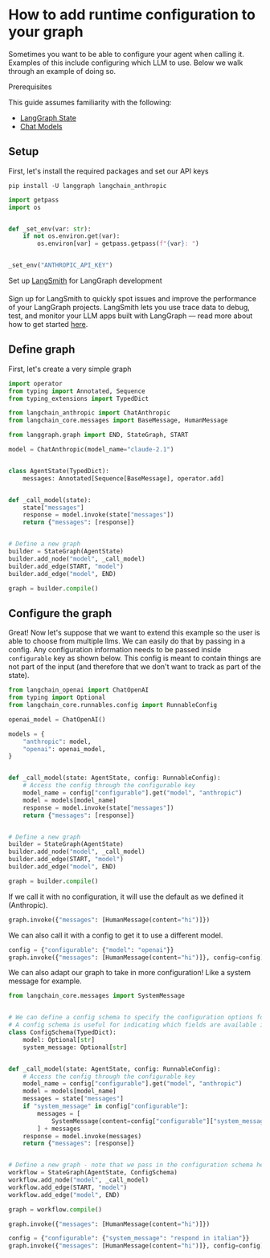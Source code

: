 # How to add runtime configuration to your graph

Sometimes you want to be able to configure your agent when calling it. 
Examples of this include configuring which LLM to use.
Below we walk through an example of doing so.

<div class="admonition tip">
    <p class="admonition-title">Prerequisites</p>
    <p>
        This guide assumes familiarity with the following:
        <ul>
            <li>
                <a href="https://langchain-ai.github.io/langgraph/concepts/low_level/#state">
                    LangGraph State
                </a>
            </li>
            <li>
                <a href="https://python.langchain.com/docs/concepts/#chat-models/">
                    Chat Models
                </a>
            </li>
        </ul>
    </p>
</div> 


## Setup

First, let's install the required packages and set our API keys


```shell
pip install -U langgraph langchain_anthropic
```


```python exec="on" source="above" session="1" result="ansi"
import getpass
import os


def _set_env(var: str):
    if not os.environ.get(var):
        os.environ[var] = getpass.getpass(f"{var}: ")


_set_env("ANTHROPIC_API_KEY")
```

<div class="admonition tip">
    <p class="admonition-title">Set up <a href="https://smith.langchain.com">LangSmith</a> for LangGraph development</p>
    <p style="padding-top: 5px;">
        Sign up for LangSmith to quickly spot issues and improve the performance of your LangGraph projects. LangSmith lets you use trace data to debug, test, and monitor your LLM apps built with LangGraph — read more about how to get started <a href="https://docs.smith.langchain.com">here</a>. 
    </p>
</div>

## Define graph

First, let's create a very simple graph


```python exec="on" source="above" session="1"
import operator
from typing import Annotated, Sequence
from typing_extensions import TypedDict

from langchain_anthropic import ChatAnthropic
from langchain_core.messages import BaseMessage, HumanMessage

from langgraph.graph import END, StateGraph, START

model = ChatAnthropic(model_name="claude-2.1")


class AgentState(TypedDict):
    messages: Annotated[Sequence[BaseMessage], operator.add]


def _call_model(state):
    state["messages"]
    response = model.invoke(state["messages"])
    return {"messages": [response]}


# Define a new graph
builder = StateGraph(AgentState)
builder.add_node("model", _call_model)
builder.add_edge(START, "model")
builder.add_edge("model", END)

graph = builder.compile()
```

## Configure the graph

Great! Now let's suppose that we want to extend this example so the user is able to choose from multiple llms.
We can easily do that by passing in a config. Any configuration information needs to be passed inside `configurable` key as shown below.
This config is meant to contain things are not part of the input (and therefore that we don't want to track as part of the state).


```python exec="on" source="above" session="1"
from langchain_openai import ChatOpenAI
from typing import Optional
from langchain_core.runnables.config import RunnableConfig

openai_model = ChatOpenAI()

models = {
    "anthropic": model,
    "openai": openai_model,
}


def _call_model(state: AgentState, config: RunnableConfig):
    # Access the config through the configurable key
    model_name = config["configurable"].get("model", "anthropic")
    model = models[model_name]
    response = model.invoke(state["messages"])
    return {"messages": [response]}


# Define a new graph
builder = StateGraph(AgentState)
builder.add_node("model", _call_model)
builder.add_edge(START, "model")
builder.add_edge("model", END)

graph = builder.compile()
```

If we call it with no configuration, it will use the default as we defined it (Anthropic).


```python exec="on" source="above" session="1" result="ansi"
graph.invoke({"messages": [HumanMessage(content="hi")]})
```






We can also call it with a config to get it to use a different model.


```python exec="on" source="above" session="1" result="ansi"
config = {"configurable": {"model": "openai"}}
graph.invoke({"messages": [HumanMessage(content="hi")]}, config=config)
```






We can also adapt our graph to take in more configuration! Like a system message for example.


```python exec="on" source="above" session="1"
from langchain_core.messages import SystemMessage


# We can define a config schema to specify the configuration options for the graph
# A config schema is useful for indicating which fields are available in the configurable dict inside the config
class ConfigSchema(TypedDict):
    model: Optional[str]
    system_message: Optional[str]


def _call_model(state: AgentState, config: RunnableConfig):
    # Access the config through the configurable key
    model_name = config["configurable"].get("model", "anthropic")
    model = models[model_name]
    messages = state["messages"]
    if "system_message" in config["configurable"]:
        messages = [
            SystemMessage(content=config["configurable"]["system_message"])
        ] + messages
    response = model.invoke(messages)
    return {"messages": [response]}


# Define a new graph - note that we pass in the configuration schema here, but it is not necessary
workflow = StateGraph(AgentState, ConfigSchema)
workflow.add_node("model", _call_model)
workflow.add_edge(START, "model")
workflow.add_edge("model", END)

graph = workflow.compile()
```


```python exec="on" source="above" session="1" result="ansi"
graph.invoke({"messages": [HumanMessage(content="hi")]})
```







```python exec="on" source="above" session="1" result="ansi"
config = {"configurable": {"system_message": "respond in italian"}}
graph.invoke({"messages": [HumanMessage(content="hi")]}, config=config)
```





